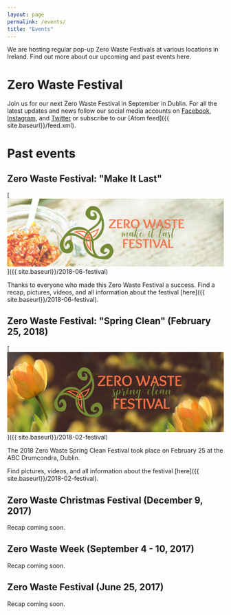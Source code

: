 ```yaml
---
layout: page
permalink: /events/
title: "Events"
---
```


We are hosting regular pop-up Zero Waste Festivals at various locations in Ireland. Find out more about our upcoming and past events here.

# Zero Waste Festival

Join us for our next Zero Waste Festival in September in Dublin. For all the latest updates and news follow our social media accounts on [Facebook](https://www.facebook.com/ZeroWasteFestivalIreland), [Instagram](https://www.instagram.com/zerowastefestirl), and [Twitter](https://twitter.com/ZeroWasteFest) or subscribe to our [Atom feed]({{ site.baseurl}}/feed.xml).


# Past events
 
## Zero Waste Festival: "Make It Last"

[![Zero Waste Festival 2018](/images/events/2018-06-festival/2018-06-summer-festival-front-page-logo-1200x375.png "Zero Waste Festival 2018")]({{ site.baseurl}}/2018-06-festival)<br>

Thanks to everyone who made this Zero Waste Festival a success. Find a recap, pictures, videos, and all information about the festival [here]({{ site.baseurl}}/2018-06-festival).
 
 
## Zero Waste Festival: "Spring Clean" (February 25, 2018)

[![Spring Clean Festival 2018](/images/events/2018-02-festival/spring-clean-festival-logo-850x315.png "pring Clean Festival 2018")]({{ site.baseurl}}/2018-02-festival)<br>

The 2018 Zero Waste Spring Clean Festival took place on February 25 at the ABC Drumcondra, Dublin.

Find pictures, videos, and all information about the festival [here]({{ site.baseurl}}/2018-02-festival).


## Zero Waste Christmas Festival (December 9, 2017)

Recap coming soon.


## Zero Waste Week (September 4 - 10, 2017)

Recap coming soon.


## Zero Waste Festival (June 25, 2017)

Recap coming soon.

